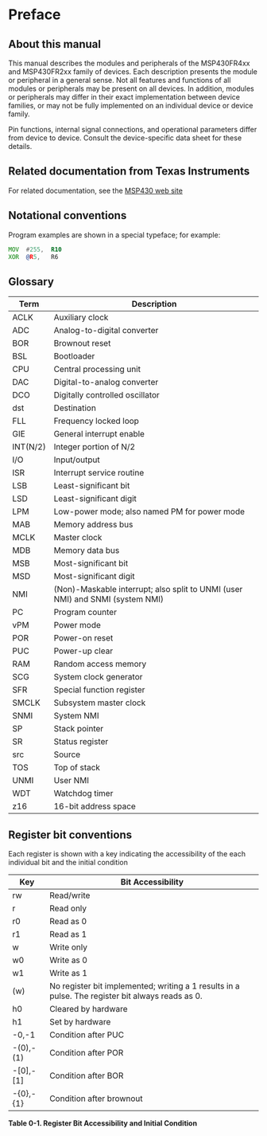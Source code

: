 # Preface

## About this manual

This manual describes the modules and peripherals of the MSP430FR4xx and MSP430FR2xx family of devices. Each description presents the module or peripheral in a general sense. Not all features and functions of all modules or peripherals may be present on all devices. In addition, modules or peripherals may differ in their exact implementation between device families, or may not be fully implemented on an individual device or device family.

Pin functions, internal signal connections, and operational parameters differ from device to device. Consult the device-specific data sheet for these details.

## Related documentation from Texas Instruments

For related documentation, see the [MSP430 web site](http://www.ti.com/msp430)

## Notational conventions

Program examples are shown in a special typeface; for example:

```asm
MOV  #255,  R10
XOR  @R5,   R6
```

## Glossary

| Term     | Description |
| -------- | ----------- |
| ACLK     | Auxiliary clock |
| ADC      | Analog-to-digital converter |
| BOR      | Brownout reset |
| BSL      | Bootloader |
| CPU      | Central processing unit |
| DAC      | Digital-to-analog converter |
| DCO      | Digitally controlled oscillator |
| dst      | Destination |
| FLL      | Frequency locked loop |
| GIE      | General interrupt enable |
| INT(N/2) | Integer portion of N/2 |
| I/O      | Input/output |
| ISR      | Interrupt service routine |
| LSB      | Least-significant bit |
| LSD      | Least-significant digit |
| LPM      | Low-power mode; also named PM for power mode |
| MAB      | Memory address bus |
| MCLK     | Master clock |
| MDB      | Memory data bus |
| MSB      | Most-significant bit |
| MSD      | Most-significant digit |
| NMI      | (Non)-Maskable interrupt; also split to UNMI (user NMI) and SNMI (system NMI) |
| PC       | Program counter |
| vPM      | Power mode |
| POR      | Power-on reset |
| PUC      | Power-up clear |
| RAM      | Random access memory |
| SCG      | System clock generator |
| SFR      | Special function register |
| SMCLK    | Subsystem master clock |
| SNMI     | System NMI |
| SP       | Stack pointer |
| SR       | Status register |
| src      | Source |
| TOS      | Top of stack |
| UNMI     | User NMI |
| WDT      | Watchdog timer |
| z16      | 16-bit address space |

## Register bit conventions

Each register is shown with a key indicating the accessibility of the each individual bit and the initial
condition

<a id="table-0-1" />

| Key | Bit Accessibility |
| --- | ----------------- |
| rw | Read/write |
| r | Read only |
| r0 | Read as 0 |
| r1 | Read as 1 |
| w | Write only |
| w0 | Write as 0 |
| w1 | Write as 1 |
| (w) | No register bit implemented; writing a 1 results in a pulse. The register bit always reads as 0. |
| h0 | Cleared by hardware |
| h1 | Set by hardware |
| -0,-1 | Condition after PUC |
| -(0),-(1) | Condition after POR |
| -[0],-[1] | Condition after BOR |
| -{0},-{1} | Condition after brownout |

**Table 0-1. Register Bit Accessibility and Initial Condition**
